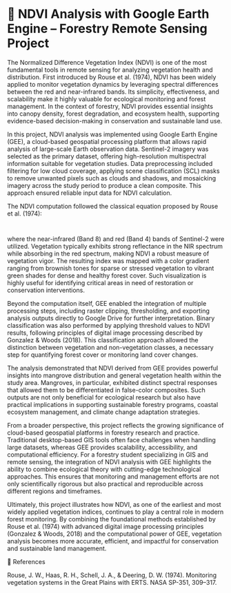 # 🌱 NDVI Analysis with Google Earth Engine – Forestry Remote Sensing Project

The Normalized Difference Vegetation Index (NDVI) is one of the most fundamental tools in remote sensing for analyzing vegetation health and distribution. First introduced by Rouse et al. (1974), NDVI has been widely applied to monitor vegetation dynamics by leveraging spectral differences between the red and near-infrared bands. Its simplicity, effectiveness, and scalability make it highly valuable for ecological monitoring and forest management. In the context of forestry, NDVI provides essential insights into canopy density, forest degradation, and ecosystem health, supporting evidence-based decision-making in conservation and sustainable land use.

In this project, NDVI analysis was implemented using Google Earth Engine (GEE), a cloud-based geospatial processing platform that allows rapid analysis of large-scale Earth observation data. Sentinel-2 imagery was selected as the primary dataset, offering high-resolution multispectral information suitable for vegetation studies. Data preprocessing included filtering for low cloud coverage, applying scene classification (SCL) masks to remove unwanted pixels such as clouds and shadows, and mosaicking imagery across the study period to produce a clean composite. This approach ensured reliable input data for NDVI calculation.

The NDVI computation followed the classical equation proposed by Rouse et al. (1974):


	​


where the near-infrared (Band 8) and red (Band 4) bands of Sentinel-2 were utilized. Vegetation typically exhibits strong reflectance in the NIR spectrum while absorbing in the red spectrum, making NDVI a robust measure of vegetation vigor. The resulting index was mapped with a color gradient ranging from brownish tones for sparse or stressed vegetation to vibrant green shades for dense and healthy forest cover. Such visualization is highly useful for identifying critical areas in need of restoration or conservation interventions.

Beyond the computation itself, GEE enabled the integration of multiple processing steps, including raster clipping, thresholding, and exporting analysis outputs directly to Google Drive for further interpretation. Binary classification was also performed by applying threshold values to NDVI results, following principles of digital image processing described by Gonzalez & Woods (2018). This classification approach allowed the distinction between vegetation and non-vegetation classes, a necessary step for quantifying forest cover or monitoring land cover changes.

The analysis demonstrated that NDVI derived from GEE provides powerful insights into mangrove distribution and general vegetation health within the study area. Mangroves, in particular, exhibited distinct spectral responses that allowed them to be differentiated in false-color composites. Such outputs are not only beneficial for ecological research but also have practical implications in supporting sustainable forestry programs, coastal ecosystem management, and climate change adaptation strategies.

From a broader perspective, this project reflects the growing significance of cloud-based geospatial platforms in forestry research and practice. Traditional desktop-based GIS tools often face challenges when handling large datasets, whereas GEE provides scalability, accessibility, and computational efficiency. For a forestry student specializing in GIS and remote sensing, the integration of NDVI analysis with GEE highlights the ability to combine ecological theory with cutting-edge technological approaches. This ensures that monitoring and management efforts are not only scientifically rigorous but also practical and reproducible across different regions and timeframes.

Ultimately, this project illustrates how NDVI, as one of the earliest and most widely applied vegetation indices, continues to play a central role in modern forest monitoring. By combining the foundational methods established by Rouse et al. (1974) with advanced digital image processing principles (Gonzalez & Woods, 2018) and the computational power of GEE, vegetation analysis becomes more accurate, efficient, and impactful for conservation and sustainable land management.

📖 References

Rouse, J. W., Haas, R. H., Schell, J. A., & Deering, D. W. (1974). Monitoring vegetation systems in the Great Plains with ERTS. NASA SP-351, 309–317.
